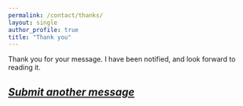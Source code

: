```yaml
---
permalink: /contact/thanks/
layout: single
author_profile: true
title: "Thank you"
---
```

Thank you for your message. I have been notified, and look forward to
reading it.

*[Submit another message](/contact/)*
---
